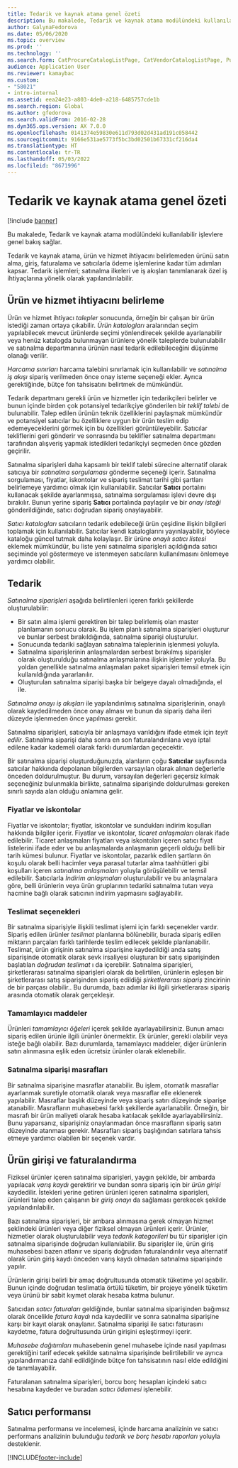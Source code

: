```yaml
---
title: Tedarik ve kaynak atama genel özeti
description: Bu makalede, Tedarik ve kaynak atama modülündeki kullanılabilir işlevlere genel bakış sağlar.
author: GalynaFedorova
ms.date: 05/06/2020
ms.topic: overview
ms.prod: ''
ms.technology: ''
ms.search.form: CatProcureCatalogListPage, CatVendorCatalogListPage, PurchTable, PurchTablePart
audience: Application User
ms.reviewer: kamaybac
ms.custom:
- "58021"
- intro-internal
ms.assetid: eea24e23-a803-4de0-a218-6485757cde1b
ms.search.region: Global
ms.author: gfedorova
ms.search.validFrom: 2016-02-28
ms.dyn365.ops.version: AX 7.0.0
ms.openlocfilehash: 0141374e59830e611d793d02d431ad191c058442
ms.sourcegitcommit: 9166e531ae5773f5bc3bd02501b67331cf216da4
ms.translationtype: HT
ms.contentlocale: tr-TR
ms.lasthandoff: 05/03/2022
ms.locfileid: "8671996"
---
```

# <a name="procurement-and-sourcing-overview"></a>Tedarik ve kaynak atama genel özeti

[!include [banner](../includes/banner.md)]

Bu makalede, Tedarik ve kaynak atama modülündeki kullanılabilir işlevlere genel bakış sağlar.

Tedarik ve kaynak atama, ürün ve hizmet ihtiyacını belirlemeden ürünü satın alma, giriş, faturalama ve satıcılarla ödeme işlemlerine kadar tüm adımları kapsar. Tedarik işlemleri; satınalma ilkeleri ve iş akışları tanımlanarak özel iş ihtiyaçlarına yönelik olarak yapılandırılabilir.

## <a name="identifying-a-need-for-product-and-services"></a>Ürün ve hizmet ihtiyacını belirleme

Ürün ve hizmet ihtiyacı *talepler* sonucunda, örneğin bir çalışan bir ürün istediği zaman ortaya çıkabilir. *Ürün katalogları* aralarından seçim yapılabilecek mevcut ürünlerde seçimi yönlendirecek şekilde ayarlanabilir veya henüz katalogda bulunmayan ürünlere yönelik taleplerde bulunulabilir ve satınalma departmanına ürünün nasıl tedarik edilebileceğini düşünme olanağı verilir.  

*Harcama sınırları* harcama talebini sınırlamak için kullanılabilir ve *satınalma iş akışı* sipariş verilmeden önce onay isteme seçeneği ekler. Ayrıca gerektiğinde, bütçe fon tahsisatını belirtmek de mümkündür.  

Tedarik departmanı gerekli ürün ve hizmetler için tedarikçileri belirler ve bunun içinde birden çok potansiyel tedarikçiye gönderilen bir *teklif talebi* de bulunabilir. Talep edilen ürünün teknik özelliklerini paylaşmak mümkündür ve potansiyel satıcılar bu özelliklere uygun bir ürün teslim edip edemeyeceklerini görmek için bu özellikleri görüntüleyebilir. Satıcılar tekliflerini geri gönderir ve sonrasında bu teklifler satınalma departmanı tarafından alışveriş yapmak istedikleri tedarikçiyi seçmeden önce gözden geçirilir.  

Satınalma siparişleri daha kapsamlı bir teklif talebi sürecine alternatif olarak satıcıya bir *satınalma sorgulaması* gönderme seçeneği içerir. Satınalma sorgulaması, fiyatlar, iskontolar ve sipariş teslimat tarihi gibi şartları belirlemeye yardımcı olmak için kullanılabilir. Satıcılar **Satıcı** portalını kullanacak şekilde ayarlanmışsa, satınalma sorgulaması işlevi devre dışı bırakılır. Bunun yerine sipariş **Satıcı** portalında paylaşılır ve bir *onay isteği* gönderildiğinde, satıcı doğrudan sipariş onaylayabilir.  

*Satıcı katalogları* satıcıların tedarik edebileceği ürün çeşidine ilişkin bilgileri toplamak için kullanılabilir. Satıcılar kendi kataloglarını yayınlayabilir, böylece kataloğu güncel tutmak daha kolaylaşır. Bir ürüne *onaylı satıcı listesi* eklemek mümkündür, bu liste yeni satınalma siparişleri açıldığında satıcı seçiminde yol göstermeye ve istenmeyen satıcıların kullanılmasını önlemeye yardımcı olabilir.

## <a name="procurement"></a>Tedarik

*Satınalma siparişleri* aşağıda belirtilenleri içeren farklı şekillerde oluşturulabilir:

- Bir satın alma işlemi gerektiren bir talep belirlemiş olan master planlamanın sonucu olarak. Bu işlem planlı satınalma siparişleri oluşturur ve bunlar serbest bırakıldığında, satınalma siparişi oluşturulur.
- Sonucunda tedariki sağlayan satınalma taleplerinin işlenmesi yoluyla.
- Satınalma siparişlerinin anlaşmalardan serbest bırakılmış siparişler olarak oluşturulduğu satınalma anlaşmalarına ilişkin işlemler yoluyla. Bu yoldan genellikle satınalma anlaşmaları paket siparişleri temsil etmek için kullanıldığında yararlanılır.
- Oluşturulan satınalma siparişi başka bir belgeye dayalı olmadığında, el ile.

*Satınalma onayı iş akışları* ile yapılandırılmış satınalma siparişlerinin, onaylı olarak kaydedilmeden önce onay alması ve bunun da sipariş daha ileri düzeyde işlenmeden önce yapılması gerekir.

Satınalma siparişleri, satıcıyla bir anlaşmaya varıldığını ifade etmek için *teyit edilir*. Satınalma siparişi daha sonra en son faturalandırılana veya iptal edilene kadar kademeli olarak farklı durumlardan geçecektir.  

Bir satınalma siparişi oluşturduğunuzda, alanların çoğu **Satıcılar** sayfasında satıcılar hakkında depolanan bilgilerden varsayılan olarak alınan değerlerle önceden doldurulmuştur. Bu durum, varsayılan değerleri geçersiz kılmak seçeneğiniz bulunmakla birlikte, satınalma siparişinde doldurulması gereken sınırlı sayıda alan olduğu anlamına gelir.

### <a name="prices-and-discounts"></a>Fiyatlar ve iskontolar

Fiyatlar ve iskontolar; fiyatlar, iskontolar ve sundukları indirim koşulları hakkında bilgiler içerir. Fiyatlar ve iskontolar, *ticaret anlaşmaları* olarak ifade edilebilir. Ticaret anlaşmaları fiyatları veya iskontoları içeren satıcı fiyat listelerini ifade eder ve bu anlaşmalarda anlaşmanın geçerli olduğu belli bir tarih kümesi bulunur. Fiyatlar ve iskontolar, pazarlık edilen şartların ön koşulu olarak belli hacimler veya parasal tutarlar alma taahhütleri gibi koşulları içeren *satınalma anlaşmaları* yoluyla görüşülebilir ve temsil edilebilir. Satıcılarla *İndirim anlaşmaları* oluşturulabilir ve bu anlaşmalara göre, belli ürünlerin veya ürün gruplarının tedariki satınalma tutarı veya hacmine bağlı olarak satıcının indirim yapmasını sağlayabilir.

### <a name="delivery-options"></a>Teslimat seçenekleri

Bir satınalma siparişiyle ilişkili teslimat işlemi için farklı seçenekler vardır. Sipariş edilen ürünler *teslimat* planlarına bölünebilir, burada sipariş edilen miktarın parçaları farklı tarihlerde teslim edilecek şekilde planlanabilir. Teslimat, ürün girişinin satınalma siparişine kaydedildiği anda satış siparişinde otomatik olarak sevk irsaliyesi oluşturan bir satış siparişinden başlatılan *doğrudan teslimat* ı da içerebilir. Satınalma siparişleri, şirketlerarası satınalma siparişleri olarak da belirtilen, ürünlerin eşleşen bir şirketlerarası satış siparişinden sipariş edildiği *şirketlerarası sipariş* zincirinin de bir parçası olabilir.. Bu durumda, bazı adımlar iki ilgili şirketlerarası sipariş arasında otomatik olarak gerçekleşir.

### <a name="supplementary-items"></a>Tamamlayıcı maddeler

Ürünleri *tamamlayıcı öğeleri* içerek şekilde ayarlayabilirsiniz. Bunun amacı sipariş edilen ürünle ilgili ürünler önermektir. Ek ürünler, gerekli olabilir veya isteğe bağlı olabilir. Bazı durumlarda, tamamlayıcı maddeler, diğer ürünlerin satın alınmasına eşlik eden ücretsiz ürünler olarak eklenebilir.

### <a name="purchase-order-charges"></a>Satınalma siparişi masrafları

Bir satınalma siparişine masraflar atanabilir. Bu işlem, otomatik masraflar ayarlanmak suretiyle otomatik olarak veya masraflar elle eklenerek yapılabilir. Masraflar başlık düzeyinde veya sipariş satırı düzeyinde siparişe atanabilir. Masrafların muhasebesi farklı şekillerde ayarlanabilir. Örneğin, bir masrafı bir ürün maliyeti olarak hesaba katılacak şekilde ayarlayabilirsiniz. Bunu yaparsanız, siparişiniz onaylanmadan önce masrafların sipariş satırı düzeyinde atanması gerekir. Masrafları sipariş başlığından satırlara tahsis etmeye yardımcı olabilen bir seçenek vardır.

## <a name="product-receipt-and-invoicing"></a>Ürün girişi ve faturalandırma

Fiziksel ürünler içeren satınalma siparişleri, yaygın şekilde, bir ambarda yapılacak *varış kaydı* gerektirir ve bundan sonra sipariş için bir *ürün girişi* kaydedilir. İstekleri yerine getiren ürünleri içeren satınalma siparişleri, ürünleri talep eden çalışanın bir *giriş onayı* da sağlaması gerekecek şekilde yapılandırılabilir.  

Bazı satınalma siparişleri, bir ambara alınmasına gerek olmayan hizmet şeklindeki ürünleri veya diğer fiziksel olmayan ürünleri içerir. Ürünler, hizmetler olarak oluşturulabilir veya *tedarik kategorileri* bu tür siparişler için satınalma siparişinde doğrudan kullanılabilir. Bu siparişler ile, ürün giriş muhasebesi bazen atlanır ve sipariş doğrudan faturalandırılır veya alternatif olarak ürün giriş kaydı önceden varış kaydı olmadan satınalma siparişinde yapılır.  

Ürünlerin girişi belirli bir amaç doğrultusunda otomatik tüketime yol açabilir. Bunun içinde doğrudan teslimatla örtülü tüketim, bir projeye yönelik tüketim veya ürünü bir sabit kıymet olarak hesaba katma bulunur.  

Satıcıdan *satıcı faturaları* geldiğinde, bunlar satınalma siparişinden bağımsız olarak öncelikle *fatura kaydı* nda kaydedilir ve sonra satınalma siparişine karşı bir kayıt olarak onaylanır. Satınalma siparişi ile satıcı faturasını kaydetme, fatura doğrultusunda ürün girişini eşleştirmeyi içerir.  

*Muhasebe dağıtımları* muhasebenin genel muhasebe içinde nasıl yapılması gerektiğini tarif edecek şekilde satınalma siparişinde belirtilebilir ve ayrıca yapılandırmanıza dahil edildiğinde bütçe fon tahsisatının nasıl elde edildiğini de tanımlayabilir.  

Faturalanan satınalma siparişleri, borcu borç hesapları içindeki satıcı hesabına kaydeder ve buradan *satıcı ödemesi* işlenebilir.

## <a name="vendor-performance"></a>Satıcı performansı

Satınalma performansı ve incelemesi, içinde harcama analizinin ve satıcı performans analizinin bulunduğu *tedarik ve borç hesabı raporları* yoluyla desteklenir.


[!INCLUDE[footer-include](../../includes/footer-banner.md)]